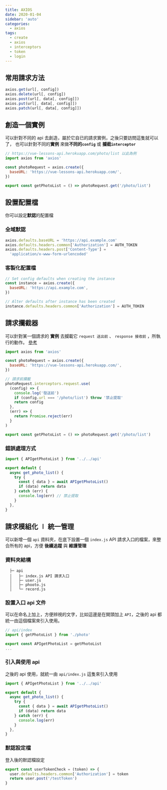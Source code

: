 ```yaml
---
title: AXIOS
date: 2020-01-04
sidebar: 'auto'
categories:
  - axios
tags:
  - create
  - axios
  - interceptors
  - token
  - login
---
```


## 常用請求方法

```js
axios.get(url[, config])
axios.delete(url[, config])
axios.post(url[, data[, config]])
axios.put(url[, data[, config]])
axios.patch(url[, data[, config]])
```

## 創造一個實例

可以針對不同的 api 去創造，屬於它自已的請求實例，之後只要訪問這隻就可以了，
也可以針對不同的**實例** 來做**不同的`config`** 或 **攔截`interceptor`**

```js
// https://vue-lessons-api.herokuapp.com/photo/list 以此為例
import axios from 'axios'

const photoRequest = axios.create({
  baseURL: 'https://vue-lessons-api.herokuapp.com/',
})

export const getPhotoList = () => photoRequest.get('/photo/list')
```

## 設置配置檔

你可以設定**默認**的配置檔

### 全域默認

```js
axios.defaults.baseURL = 'https://api.example.com'
axios.defaults.headers.common['Authorization'] = AUTH_TOKEN
axios.defaults.headers.post['Content-Type'] =
  'application/x-www-form-urlencoded'
```

### 客製化配置檔

```js
// Set config defaults when creating the instance
const instance = axios.create({
  baseURL: 'https://api.example.com',
})

// Alter defaults after instance has been created
instance.defaults.headers.common['Authorization'] = AUTH_TOKEN
```

## 請求攔截器

可以針對某一個請求的 **實例** 去攔載它 `request 送出前` 、 `response 接收前` ，所執行的動作。 [參考](https://github.com/axios/axios#interceptors)

```js {8-17}
import axios from 'axios'

const photoRequest = axios.create({
  baseURL: 'https://vue-lessons-api.herokuapp.com/',
})

// 請求前攔載
photoRequest.interceptors.request.use(
  (config) => {
    console.log('發送前')
    if (config.url === '/photo/list') throw '禁止提取'
    return config
  },
  (err) => {
    return Promise.reject(err)
  }
)

export const getPhotoList = () => photoRequest.get('/photo/list')
```

### 錯誤處理方式

```js {9}
import { APIgetPhotoList } from '../../api'

export default {
  async get_photo_list() {
    try {
      const { data } = await APIgetPhotoList()
      if (data) return data
    } catch (err) {
      console.log(err) // 禁止提取
    }
  },
}
```

## 請求模組化 ∣ 統一管理

可以新增一個 `api` 資料夾，在底下設置一個 `index.js` API 請求入口的檔案，來整合所有的 api，方便 **後續追蹤** 與 **維護管理**

### 資料夾結構

```
  ├─ api
  │   ├─ index.js API 請求入口
  │   ├─ user.js
  │   ├─ phooto.js
  │   └─ record.js
```

### 設置入口 api 文件

可以在命名上加上，方便辨視的文字，比如這邊是在開頭加上 `API`，之後的 api 都統一由這個檔案來引入使用。

```js
// api/index
import { getPhotoList } from './photo'

export const APIgetPhotoList = getPhotoList
...
```

### 引入與使用 api

之後的 api 使用，就統一由 `api/index.js` 這隻來引入使用

```js
import { APIgetPhotoList } from '../../api'

export default {
  async get_photo_list() {
    try {
      const { data } = await APIgetPhotoList()
      if (data) return data
    } catch (err) {
      console.log(err)
    }
  },
}
```

### 默認設定檔

登入後的默認檔設定

```js
export const userTokenCheck = (token) => {
  user.defaults.headers.common['Authorization'] = token
  return user.post('/testToken')
}
```
